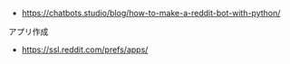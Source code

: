 - https://chatbots.studio/blog/how-to-make-a-reddit-bot-with-python/

アプリ作成
- https://ssl.reddit.com/prefs/apps/
